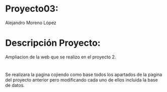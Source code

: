 ﻿# Proyecto03:
Alejandro Moreno López
# Descripción Proyecto:
Ampliacion de la web que se realizo en el proyecto 2.
#
Se realizara la pagina cojiendo como base todos los apartados de la pagina del proyecto anterior pero modificando cada uno de ellos incluida la base de datos.